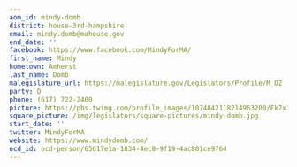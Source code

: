 ```yaml
---
aom_id: mindy-domb
district: house-3rd-hampshire
email: mindy.domb@mahouse.gov
end_date: ''
facebook: https://www.facebook.com/MindyForMA/
first_name: Mindy
hometown: Amherst
last_name: Domb
malegislature_url: https://malegislature.gov/Legislators/Profile/M_D2
party: D
phone: (617) 722-2400
picture: https://pbs.twimg.com/profile_images/1074842118214963200/Fk7x1xH3_400x400.jpg
square_picture: /img/legislators/square-pictures/mindy-domb.jpg
start_date: ''
twitter: MindyForMA
website: https://www.mindydomb.com/
ocd_id: ocd-person/65617e1a-1834-4ec8-9f19-4ac801ce9764
---
```

